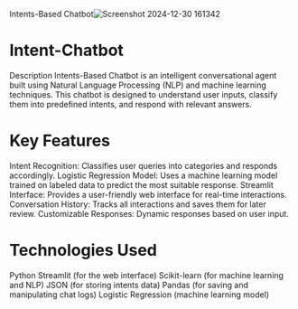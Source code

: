 Intents-Based Chatbot![Screenshot 2024-12-30 161342](https://github.com/user-attachments/assets/da01cfdb-8921-4149-830f-20fb9a5847db)


# Intent-Chatbot
Description
Intents-Based Chatbot is an intelligent conversational agent built using Natural Language Processing (NLP) and machine learning techniques. This chatbot is designed to understand user inputs, classify them into predefined intents, and respond with relevant answers.

# Key Features
Intent Recognition: Classifies user queries into categories and responds accordingly.
Logistic Regression Model: Uses a machine learning model trained on labeled data to predict the most suitable response.
Streamlit Interface: Provides a user-friendly web interface for real-time interactions.
Conversation History: Tracks all interactions and saves them for later review.
Customizable Responses: Dynamic responses based on user input.
# Technologies Used
Python
Streamlit (for the web interface)
Scikit-learn (for machine learning and NLP)
JSON (for storing intents data)
Pandas (for saving and manipulating chat logs)
Logistic Regression (machine learning model)
